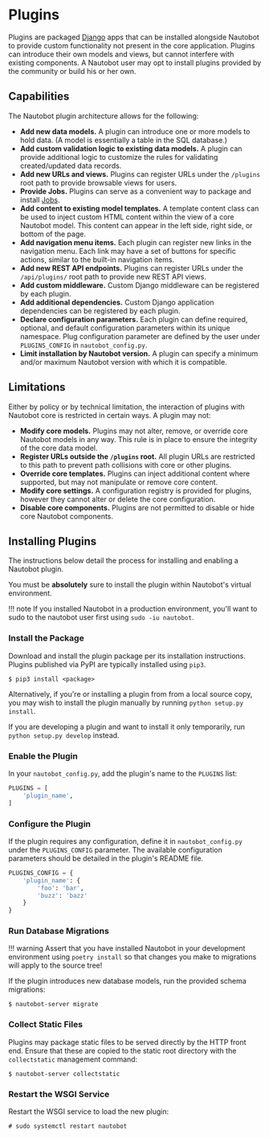 # Plugins

Plugins are packaged [Django](https://docs.djangoproject.com/) apps that can be installed alongside Nautobot to provide custom functionality not present in the core application. Plugins can introduce their own models and views, but cannot interfere with existing components. A Nautobot user may opt to install plugins provided by the community or build his or her own.

## Capabilities

The Nautobot plugin architecture allows for the following:

* **Add new data models.** A plugin can introduce one or more models to hold data. (A model is essentially a table in the SQL database.)
* **Add custom validation logic to existing data models.** A plugin can provide additional logic to customize the rules for validating created/updated data records.
* **Add new URLs and views.** Plugins can register URLs under the `/plugins` root path to provide browsable views for users.
* **Provide Jobs.** Plugins can serve as a convenient way to package and install [Jobs](../additional-features/jobs.md).
* **Add content to existing model templates.** A template content class can be used to inject custom HTML content within the view of a core Nautobot model. This content can appear in the left side, right side, or bottom of the page.
* **Add navigation menu items.** Each plugin can register new links in the navigation menu. Each link may have a set of buttons for specific actions, similar to the built-in navigation items.
* **Add new REST API endpoints.** Plugins can register URLs under the `/api/plugins/` root path to provide new REST API views.
* **Add custom middleware.** Custom Django middleware can be registered by each plugin.
* **Add additional dependencies.** Custom Django application dependencies can be registered by each plugin.
* **Declare configuration parameters.** Each plugin can define required, optional, and default configuration parameters within its unique namespace. Plug configuration parameter are defined by the user under `PLUGINS_CONFIG` in `nautobot_config.py`.
* **Limit installation by Nautobot version.** A plugin can specify a minimum and/or maximum Nautobot version with which it is compatible.

## Limitations

Either by policy or by technical limitation, the interaction of plugins with Nautobot core is restricted in certain ways. A plugin may not:

* **Modify core models.** Plugins may not alter, remove, or override core Nautobot models in any way. This rule is in place to ensure the integrity of the core data model.
* **Register URLs outside the `/plugins` root.** All plugin URLs are restricted to this path to prevent path collisions with core or other plugins.
* **Override core templates.** Plugins can inject additional content where supported, but may not manipulate or remove core content.
* **Modify core settings.** A configuration registry is provided for plugins, however they cannot alter or delete the core configuration.
* **Disable core components.** Plugins are not permitted to disable or hide core Nautobot components.

## Installing Plugins

The instructions below detail the process for installing and enabling a Nautobot plugin.

You must be **absolutely** sure to install the plugin within Nautobot's virtual environment.

!!! note
	If you installed Nautobot in a production environment, you'll want to sudo to the nautobot user first using `sudo -iu nautobot`.

### Install the Package

Download and install the plugin package per its installation instructions. Plugins published via PyPI are typically installed using `pip3`.

```no-highlight
$ pip3 install <package>
```

Alternatively, if you're or installing a plugin from from a local source copy, you may wish to install the plugin manually by running `python setup.py install`.

If you are developing a plugin and want to install it only temporarily, run `python setup.py develop` instead.

### Enable the Plugin

In your `nautobot_config.py`, add the plugin's name to the `PLUGINS` list:

```python
PLUGINS = [
    'plugin_name',
]
```

### Configure the Plugin

If the plugin requires any configuration, define it in `nautobot_config.py` under the `PLUGINS_CONFIG` parameter. The available configuration parameters should be detailed in the plugin's README file.

```python
PLUGINS_CONFIG = {
    'plugin_name': {
        'foo': 'bar',
        'buzz': 'bazz'
    }
}
```

### Run Database Migrations

!!! warning
    Assert that you have installed Nautobot in your development environment using `poetry install` so that changes you make to migrations will apply to the source tree!

If the plugin introduces new database models, run the provided schema migrations:

```no-highlight
$ nautobot-server migrate
```

### Collect Static Files

Plugins may package static files to be served directly by the HTTP front end. Ensure that these are copied to the static root directory with the `collectstatic` management command:

```no-highlight
$ nautobot-server collectstatic
```

### Restart the WSGI Service

Restart the WSGI service to load the new plugin:

```no-highlight
# sudo systemctl restart nautobot
```
